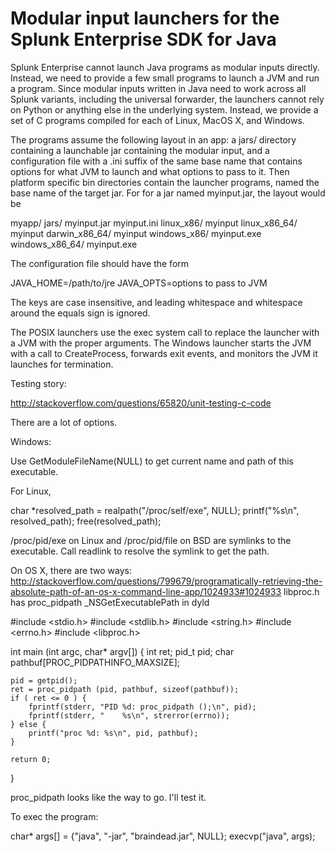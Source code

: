 # Modular input launchers for the Splunk Enterprise SDK for Java

Splunk Enterprise cannot launch Java programs as modular inputs directly. Instead, we need to provide a few small programs to launch a JVM and run a program. Since modular inputs written in Java need to work across all Splunk variants, including the universal forwarder, the launchers cannot rely on Python or anything else in the underlying system. Instead, we provide a set of C programs compiled for each of Linux, MacOS X, and Windows.

The programs assume the following layout in an app: a jars/ directory containing a launchable jar containing the modular input, and a configuration file with a .ini suffix of the same base name that contains options for what JVM to launch and what options to pass to it. Then platform specific bin directories contain the launcher programs, named the base name of the target jar. For for a jar named myinput.jar, the layout would be

myapp/
  jars/
    myinput.jar
    myinput.ini
  linux_x86/
    myinput
  linux_x86_64/
    myinput
  darwin_x86_64/
    myinput
  windows_x86/
    myinput.exe
  windows_x86_64/
    myinput.exe

The configuration file should have the form

JAVA_HOME=/path/to/jre
JAVA_OPTS=options to pass to JVM

The keys are case insensitive, and leading whitespace and whitespace around the equals sign is ignored.

The POSIX launchers use the exec system call to replace the launcher with a JVM with the proper arguments. The Windows launcher starts the JVM with a call to CreateProcess, forwards exit events, and monitors the JVM it launches for termination.

Testing story:

http://stackoverflow.com/questions/65820/unit-testing-c-code

There are a lot of options.



Windows:

Use GetModuleFileName(NULL) to get current name and path of this executable.

For Linux,

  char *resolved_path = realpath("/proc/self/exe", NULL);
  printf("%s\n", resolved_path);
  free(resolved_path);

/proc/pid/exe on Linux and /proc/pid/file on BSD are symlinks to the executable. Call readlink to resolve the symlink to get the path.

On OS X, there are two ways:
http://stackoverflow.com/questions/799679/programatically-retrieving-the-absolute-path-of-an-os-x-command-line-app/1024933#1024933
libproc.h has proc_pidpath
_NSGetExecutablePath in dyld

#include <stdio.h>
#include <stdlib.h>
#include <string.h>
#include <errno.h>
#include <libproc.h>

int main (int argc, char* argv[])
{
    int ret;
    pid_t pid; 
    char pathbuf[PROC_PIDPATHINFO_MAXSIZE];

    pid = getpid();
    ret = proc_pidpath (pid, pathbuf, sizeof(pathbuf));
    if ( ret <= 0 ) {
        fprintf(stderr, "PID %d: proc_pidpath ();\n", pid);
        fprintf(stderr, "    %s\n", strerror(errno));
    } else {
        printf("proc %d: %s\n", pid, pathbuf);
    }

    return 0;
}

proc_pidpath looks like the way to go. I'll test it.

To exec the program:

  char* args[] = {"java", "-jar", "braindead.jar", NULL};
  execvp("java", args);
